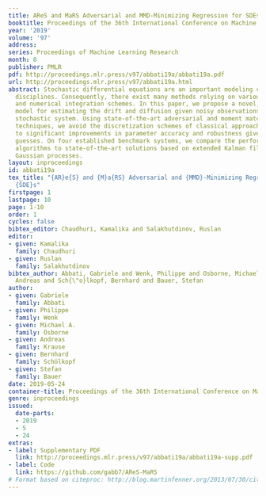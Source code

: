 ```yaml
---
title: AReS and MaRS Adversarial and MMD-Minimizing Regression for SDEs
booktitle: Proceedings of the 36th International Conference on Machine Learning
year: '2019'
volume: '97'
address: 
series: Proceedings of Machine Learning Research
month: 0
publisher: PMLR
pdf: http://proceedings.mlr.press/v97/abbati19a/abbati19a.pdf
url: http://proceedings.mlr.press/v97/abbati19a.html
abstract: Stochastic differential equations are an important modeling class in many
  disciplines. Consequently, there exist many methods relying on various discretization
  and numerical integration schemes. In this paper, we propose a novel, probabilistic
  model for estimating the drift and diffusion given noisy observations of the underlying
  stochastic system. Using state-of-the-art adversarial and moment matching inference
  techniques, we avoid the discretization schemes of classical approaches. This leads
  to significant improvements in parameter accuracy and robustness given random initial
  guesses. On four established benchmark systems, we compare the performance of our
  algorithms to state-of-the-art solutions based on extended Kalman filtering and
  Gaussian processes.
layout: inproceedings
id: abbati19a
tex_title: "{AR}e{S} and {M}a{RS} Adversarial and {MMD}-Minimizing Regression for
  {SDE}s"
firstpage: 1
lastpage: 10
page: 1-10
order: 1
cycles: false
bibtex_editor: Chaudhuri, Kamalika and Salakhutdinov, Ruslan
editor:
- given: Kamalika
  family: Chaudhuri
- given: Ruslan
  family: Salakhutdinov
bibtex_author: Abbati, Gabriele and Wenk, Philippe and Osborne, Michael A. and Krause,
  Andreas and Sch{\"o}lkopf, Bernhard and Bauer, Stefan
author:
- given: Gabriele
  family: Abbati
- given: Philippe
  family: Wenk
- given: Michael A.
  family: Osborne
- given: Andreas
  family: Krause
- given: Bernhard
  family: Schölkopf
- given: Stefan
  family: Bauer
date: 2019-05-24
container-title: Proceedings of the 36th International Conference on Machine Learning
genre: inproceedings
issued:
  date-parts:
  - 2019
  - 5
  - 24
extras:
- label: Supplementary PDF
  link: http://proceedings.mlr.press/v97/abbati19a/abbati19a-supp.pdf
- label: Code
  link: https://github.com/gabb7/AReS-MaRS
# Format based on citeproc: http://blog.martinfenner.org/2013/07/30/citeproc-yaml-for-bibliographies/
---
```

